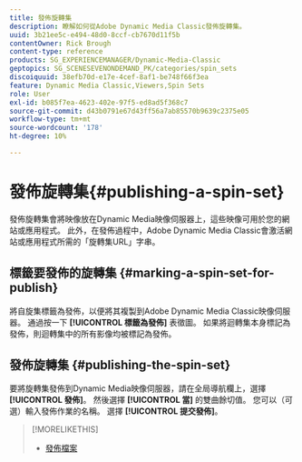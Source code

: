 ```yaml
---
title: 發佈旋轉集
description: 瞭解如何從Adobe Dynamic Media Classic發佈旋轉集。
uuid: 3b21ee5c-e494-48d0-8ccf-cb7670d11f5b
contentOwner: Rick Brough
content-type: reference
products: SG_EXPERIENCEMANAGER/Dynamic-Media-Classic
geptopics: SG_SCENESEVENONDEMAND_PK/categories/spin_sets
discoiquuid: 38efb70d-e17e-4cef-8af1-be748f66f3ea
feature: Dynamic Media Classic,Viewers,Spin Sets
role: User
exl-id: b085f7ea-4623-402e-97f5-ed8ad5f368c7
source-git-commit: d43b0791e67d43ff56a7ab85570b9639c2375e05
workflow-type: tm+mt
source-wordcount: '178'
ht-degree: 10%

---
```


# 發佈旋轉集{#publishing-a-spin-set}

發佈旋轉集會將映像放在Dynamic Media映像伺服器上，這些映像可用於您的網站或應用程式。 此外，在發佈過程中，Adobe Dynamic Media Classic會激活網站或應用程式所需的「旋轉集URL」字串。

## 標籤要發佈的旋轉集 {#marking-a-spin-set-for-publish}

將自旋集標籤為發佈，以便將其複製到Adobe Dynamic Media Classic映像伺服器。 通過按一下 **[!UICONTROL 標籤為發佈]** 表徵圖。 如果將迴轉集本身標記為發佈，則迴轉集中的所有影像均被標記為發佈。

## 發佈旋轉集 {#publishing-the-spin-set}

要將旋轉集發佈到Dynamic Media映像伺服器，請在全局導航欄上，選擇 **[!UICONTROL 發佈]**。 然後選擇 **[!UICONTROL 當]** 的雙曲餘切值。 您可以（可選）輸入發佈作業的名稱。 選擇 **[!UICONTROL 提交發佈]**。

>[!MORELIKETHIS]
>
>* [發佈檔案](publishing-files.md#publishing_files)

